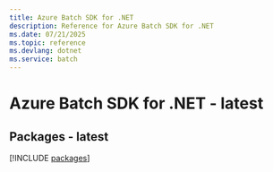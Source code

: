 ```yaml
---
title: Azure Batch SDK for .NET
description: Reference for Azure Batch SDK for .NET
ms.date: 07/21/2025
ms.topic: reference
ms.devlang: dotnet
ms.service: batch
---
```

# Azure Batch SDK for .NET - latest
## Packages - latest
[!INCLUDE [packages](batch-index.md)]